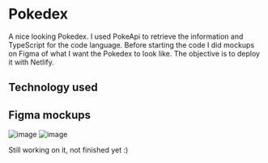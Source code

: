 # Pokedex 
A nice looking Pokedex. I used PokeApi to retrieve the information and TypeScript for the code language.
Before starting the code I did mockups on Figma of what I want the Pokedex to look like. 
The objective is to deploy it with Netlify. 

## Technology used 


## Figma mockups

![image](https://user-images.githubusercontent.com/100126834/222886675-13bd9f8b-6c85-43ec-818d-d7a418344eb5.png)
![image](https://user-images.githubusercontent.com/100126834/222886729-8773cfbc-52ac-4c57-bced-e0998c4fc66f.png)

Still working on it, not finished yet :)
